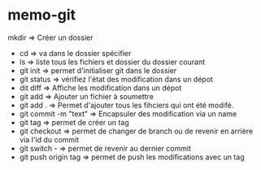 # memo-git

mkdir => Créer un dossier

- cd <foldername> => va dans le dossier spécifier
- ls => liste tous les fichiers et dossier du dossier courant
- git init => permet d'initialiser git dans le dossier
- git status => vérifiez l'état des modification dans un dépot
- dit diff => Affiche les modification dans un dépot
- git add <filename> => Ajouter un fichier à soumettre
- git add . => Permet d'ajouter tous les fihciers qui ont été modifé.
- git commit -m "text" => Encapsuler des modification via un name
- git tag => permet de créer un tag
- git checkout => permet de changer de branch ou de revenir en arrière via l'id du commit
- git switch - => permet de revenir au dernier commit
- git push origin tag => permet de push les modifications avec un tag
